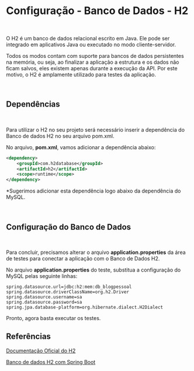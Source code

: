 <h1>Configuração - Banco de Dados - H2</h1>

<br />

O H2 é um banco de dados relacional escrito em Java. Ele pode ser  integrado em aplicativos Java ou executado no modo cliente-servidor.

Todos os modos contam com suporte para bancos de dados persistentes na memória, ou seja, ao finalizar a aplicação a estrutura e os dados não ficam salvos, eles existem apenas durante a execução da API. Por este motivo, o H2 é amplamente utilizado para testes da aplicação.

<br />

<h2 id="dep"> Dependências</h2>

<br />

Para utilizar o H2 no seu projeto será necessário inserir a dependência do Banco de dados H2 no seu arquivo pom.xml.

No arquivo, **pom.xml**, vamos adicionar a dependência abaixo:

```xml
<dependency>
	<groupId>com.h2database</groupId>
	<artifactId>h2</artifactId>
	<scope>runtime</scope>
</dependency>
```

*Sugerimos adicionar esta dependência logo abaixo da dependência do MySQL.

<br />

<h2 id="dtb">Configuração do Banco de Dados</h2>

<br />

Para concluir, precisamos alterar o arquivo **application.properties** da área de testes para conectar a aplicação com o Banco de Dados H2.

No arquivo **application.properties** do teste, substitua a configuração do MySQL pelas seguinte linhas:

```properties
spring.datasource.url=jdbc:h2:mem:db_blogpessoal
spring.datasource.driverClassName=org.h2.Driver
spring.datasource.username=sa
spring.datasource.password=sa
spring.jpa.database-platform=org.hibernate.dialect.H2Dialect
```

Pronto, agora basta executar os testes.



<h2 id="dep">Referências</h2>



<a href="https://www.h2database.com/html/main.html" target="_blank">Documentação Oficial do H2</a>

<a href="https://gasparbarancelli.com/post/banco-de-dados-h2-com-spring-boot" target="_blank">Banco de dados H2 com Spring Boot</a>

